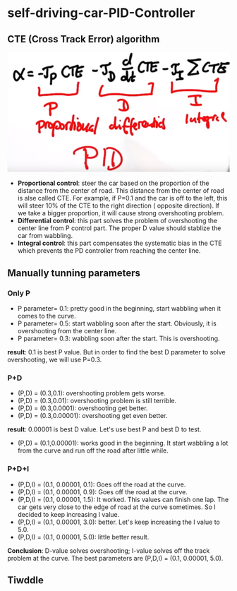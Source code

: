 # self-driving-car-PID-Controller

[//]: # (Image References)
[pid_algorithm]: ./assets/algorithm.PNG

## CTE (Cross Track Error) algorithm

![alt text][pid_algorithm]

- **Proportional control**: steer the car based on the proportion of the distance from the center of road. This distance from the center of road is alse called CTE. For example, if P=0.1 and the car is off to the left, this will steer 10% of the CTE to the right direction ( opposite direction). If we take a bigger proportion, it will cause strong overshooting problem.
- **Differential control**: this part solves the problem of overshooting the center line from P control part. The proper D value should stablize the car from wabbling. 
- **Integral control**: this part compensates the systematic bias in the CTE which prevents the PD controller from reaching the center line.


## Manually tunning parameters
### Only P
- P parameter= 0.1: pretty good in the beginning, start wabbling when it comes to the curve.
- P parameter= 0.5: start wabbling soon after the start. Obviously, it is overshooting from the center line.
- P parameter= 0.3: wabbling soon after the start. This is overshooting.

**result**: 0.1 is best P value. But in order to find the best D parameter to solve overshooting, we will use P=0.3. 
### P+D
- (P,D) = (0.3,0.1): overshooting problem gets worse.
- (P,D) = (0.3,0.01): overshooting problem is still terrible.
- (P,D) = (0.3,0.0001): overshooting get better.
- (P,D) = (0.3,0.00001): overshooting get even better.

**result**: 0.00001 is best D value. Let's use best P and best D to test.
- (P,D) = (0.1,0.00001): works good in the beginning. It start wabbling a lot from the curve and run off the road after little while.

### P+D+I 
- (P,D,I) = (0.1, 0.00001, 0.1): Goes off the road at the curve.
- (P,D,I) = (0.1, 0.00001, 0.9): Goes off the road at the curve.
- (P,D,I) = (0.1, 0.00001, 1.5): It worked. This values can finish one lap. The car gets very close to the edge of road at the curve sometimes. So I decided to keep increasing I value.
- (P,D,I) = (0.1, 0.00001, 3.0): better. Let's keep increasing the I value to 5.0.
- (P,D,I) = (0.1, 0.00001, 5.0): little better result.

**Conclusion**: D-value solves overshooting; I-value solves off the track problem at the curve. The best parameters are (P,D,I) = (0.1, 0.00001, 5.0).

## Tiwddle
